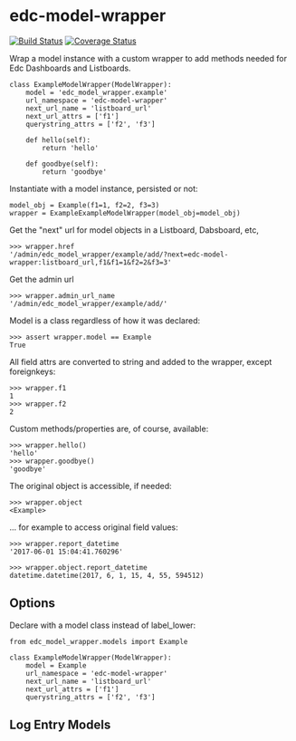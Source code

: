# edc-model-wrapper
[![Build Status](https://travis-ci.org/botswana-harvard/edc-model-wrapper.svg?branch=develop)](https://travis-ci.org/botswana-harvard/edc-model-wrapper) [![Coverage Status](https://coveralls.io/repos/github/botswana-harvard/edc-model-wrapper/badge.svg?branch=develop)](https://coveralls.io/github/botswana-harvard/edc-model-wrapper?branch=develop)

Wrap a model instance with a custom wrapper to add methods needed for Edc Dashboards and Listboards.

    class ExampleModelWrapper(ModelWrapper):
        model = 'edc_model_wrapper.example'
        url_namespace = 'edc-model-wrapper'
        next_url_name = 'listboard_url'
        next_url_attrs = ['f1']
        querystring_attrs = ['f2', 'f3']
    
        def hello(self):
            return 'hello'
        
        def goodbye(self):
            return 'goodbye'

Instantiate with a model instance, persisted or not:

    model_obj = Example(f1=1, f2=2, f3=3) 
    wrapper = ExampleExampleModelWrapper(model_obj=model_obj)
    
Get the "next" url for model objects in a Listboard, Dabsboard, etc,

    >>> wrapper.href
    '/admin/edc_model_wrapper/example/add/?next=edc-model-wrapper:listboard_url,f1&f1=1&f2=2&f3=3'

Get the admin url

    >>> wrapper.admin_url_name
    '/admin/edc_model_wrapper/example/add/'

Model is a class regardless of how it was declared:

    >>> assert wrapper.model == Example
    True


All field attrs are converted to string and added to the wrapper, except foreignkeys:

    >>> wrapper.f1
    1
    >>> wrapper.f2
    2

    
Custom methods/properties are, of course, available:

    >>> wrapper.hello()
    'hello'
    >>> wrapper.goodbye()
    'goodbye'


The original object is accessible, if needed:

    >>> wrapper.object
    <Example>

... for example to access original field values:

    >>> wrapper.report_datetime
    '2017-06-01 15:04:41.760296'
    
    >>> wrapper.object.report_datetime
    datetime.datetime(2017, 6, 1, 15, 4, 55, 594512)
        
 
## Options

Declare with a model class instead of label_lower:

    from edc_model_wrapper.models import Example
    
    class ExampleModelWrapper(ModelWrapper):
        model = Example
        url_namespace = 'edc-model-wrapper'
        next_url_name = 'listboard_url'
        next_url_attrs = ['f1']
        querystring_attrs = ['f2', 'f3']


## Log Entry Models


    